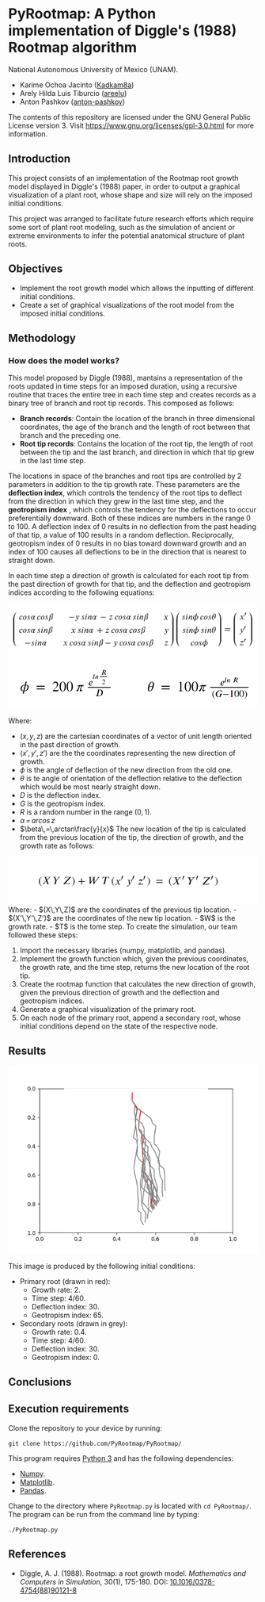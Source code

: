 # PyRootmap: A Python implementation of Diggle's (1988) Rootmap algorithm

National Autonomous University of Mexico (UNAM).

- Karime Ochoa Jacinto ([Kadkam8a](https://github.com/Kadkam8a))
- Arely Hilda Luis Tiburcio ([areelu](https://github.com/areelu))
- Anton Pashkov ([anton-pashkov](https://github.com/anton-pashkov))

The contents of this repository are licensed under the GNU General Public License version 3. Visit https://www.gnu.org/licenses/gpl-3.0.html for more information.

## Introduction

This project consists of an implementation of the Rootmap root growth model displayed in Diggle's (1988) paper, in order to output a graphical visualization of a plant root, whose shape and size will rely on the imposed initial conditions.

This project was arranged to facilitate future research efforts which require some sort of plant root modeling, such as the simulation of ancient or extreme environments to infer the potential anatomical structure of plant roots.

## Objectives

- Implement the root growth model which allows the inputting of different initial conditions.
- Create a set of graphical visualizations of the root model from the imposed initial conditions.

## Methodology
### How does the model works?
This model proposed by Diggle (1988), mantains a representation of the roots updated in time steps for an imposed duration, using a recursive routine that traces the entire tree in each time step and creates records as a binary tree of branch and root tip records. This composed as follows:
- **Branch records**: Contain the location of the branch in three dimensional coordinates, the age of the branch and the length of root between that branch and the preceding one.
- **Root tip records**: Contains the location of the root tip, the length of root between the tip and the last branch, and direction in which that tip grew in the last time step.

The locations in space of the branches and root tips are controlled by 2 parameters in addition to the tip growth rate. These parameters are the **deflection index**, which controls the tendency of the root tips to deflect from the direction in which they grew in the last time step, and the **geotropism index** , which controls the tendency for the deflections to occur preferentially downward. Both of these indices are numbers in the range 0 to 100. 
A deflection index of 0 results in no deflection from the past heading of that tip, a value of 100 results in a random deflection. Reciprocally, geotropism index of 0 results in no bias toward downward growth and an index of 100 causes all deflections to be in the direction that is nearest to straight down.

In each time step a direction of growth is calculated for each root tip from the past direction of growth for that tip, and the deflection and geotropism indices according to the following equations:

<img src='https://raw.githubusercontent.com/PyRootmap/PyRootmap/main/img/1.png'>
<img src='https://raw.githubusercontent.com/PyRootmap/PyRootmap/main/img/2.png'>

Where:
- $(x, y, z)$ are the cartesian coordinates of a vector of unit length oriented in the past direction of growth.
- $(x', y', z')$ are the the coordinates representing the new direction of growth.
- $\phi$ is the angle of deflection of the new direction from the old one.
- $\theta$ is te angle of orientation of the deflection relative to the deflection which would be most nearly straight down.
- $D$ is the deflection index.
- $G$ is the geotropism index.
- $R$ is a random number in the range $(0,1)$.
- $\alpha\,=\, arcos\, z$
- $\beta\,=\,arctan\frac{y}{x}$
The new location of the tip is calculated from the previous location of the tip, the direction of growth, and the growth rate as follows:
<img src='https://raw.githubusercontent.com/PyRootmap/PyRootmap/main/img/3.png'>
Where:
- $(X\,Y\,Z)$ are the coordinates of the previous tip location.
- $(X'\,Y'\,Z')$ are the coordinates of the new tip location.
- $W$ is the growth rate.
- $T$ is the tome step.
To create the simulation, our team followed these steps:

1. Import the necessary libraries (numpy, matplotlib, and pandas).
2. Implement the growth function which, given the previous coordinates, the growth rate, and the time step, returns the new location of the root tip.
3. Create the rootmap function that calculates the new direction of growth, given the previous direction of growth and the deflection and geotropism indices.
4. Generate a graphical visualization of the primary root.
5. On each node of the primary root, append a secondary root, whose initial conditions depend on the state of the respective node.

## Results

<img src='https://raw.githubusercontent.com/PyRootmap/PyRootmap/main/img/root_v1.png'>

This image is produced by the following initial conditions:

- Primary root (drawn in red):
	- Growth rate: 2.
	- Time step: 4/60.
	- Deflection index: 30.
	- Geotropism index: 65.
- Secondary roots (drawn in grey):
	- Growth rate: 0.4.
	- Time step: 4/60.
	- Deflection index: 30.
	- Geotropism index: 0.

## Conclusions



## Execution requirements

Clone the repository to your device by running:

```text
git clone https://github.com/PyRootmap/PyRootmap/
```

This program requires [Python 3](https://www.python.org/) and has the following dependencies:

- [Numpy](https://numpy.org/).
- [Matplotlib](https://matplotlib.org/).
- [Pandas](https://pandas.pydata.org/).

Change to the directory where `PyRootmap.py` is located with `cd PyRootmap/`. The program can be run from the command line by typing:

```text
./PyRootmap.py
```

## References

- Diggle, A. J. (1988). Rootmap: a root growth model. *Mathematics and Computers in Simulation*, 30(1), 175-180. DOI: [10.1016/0378-4754(88)90121-8](https://doi.org/10.1016/0378-4754(88)90121-8)
